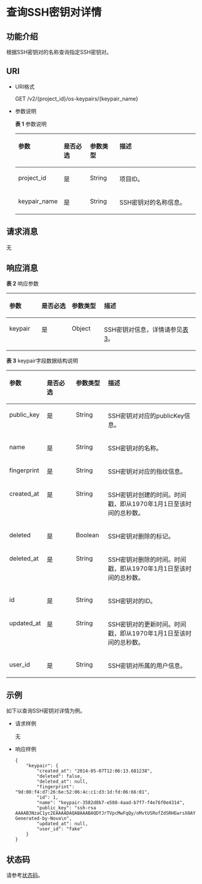 # 查询SSH密钥对详情<a name="dew_02_0202"></a>

## 功能介绍<a name="s1e7d7cf7c81f4ccea8873f590cb1cae5"></a>

根据SSH密钥对的名称查询指定SSH密钥对。

## URI<a name="s9989a8d799ea410aa4549ae1057dabdf"></a>

-   URI格式

    GET /v2/\{project\_id\}/os-keypairs/\{keypair\_name\}

-   参数说明

    **表 1**  参数说明

    <a name="zh-cn_topic_0020212677_table51931981"></a>
    <table><thead align="left"><tr id="zh-cn_topic_0020212677_row62634432"><th class="cellrowborder" valign="top" width="17%" id="mcps1.2.5.1.1"><p id="zh-cn_topic_0020212676_p1591698"><a name="zh-cn_topic_0020212676_p1591698"></a><a name="zh-cn_topic_0020212676_p1591698"></a>参数</p>
    </th>
    <th class="cellrowborder" valign="top" width="16%" id="mcps1.2.5.1.2"><p id="zh-cn_topic_0020212676_p61818739"><a name="zh-cn_topic_0020212676_p61818739"></a><a name="zh-cn_topic_0020212676_p61818739"></a>是否必选</p>
    </th>
    <th class="cellrowborder" valign="top" width="17%" id="mcps1.2.5.1.3"><p id="p334014371274"><a name="p334014371274"></a><a name="p334014371274"></a>参数类型</p>
    </th>
    <th class="cellrowborder" valign="top" width="50%" id="mcps1.2.5.1.4"><p id="zh-cn_topic_0020212676_p41262001"><a name="zh-cn_topic_0020212676_p41262001"></a><a name="zh-cn_topic_0020212676_p41262001"></a>描述</p>
    </th>
    </tr>
    </thead>
    <tbody><tr id="zh-cn_topic_0020212677_row22724462"><td class="cellrowborder" valign="top" width="17%" headers="mcps1.2.5.1.1 "><p id="zh-cn_topic_0020212677_p28742116"><a name="zh-cn_topic_0020212677_p28742116"></a><a name="zh-cn_topic_0020212677_p28742116"></a>project_id</p>
    </td>
    <td class="cellrowborder" valign="top" width="16%" headers="mcps1.2.5.1.2 "><p id="zh-cn_topic_0020212677_p46410096"><a name="zh-cn_topic_0020212677_p46410096"></a><a name="zh-cn_topic_0020212677_p46410096"></a>是</p>
    </td>
    <td class="cellrowborder" valign="top" width="17%" headers="mcps1.2.5.1.3 "><p id="p12045591271"><a name="p12045591271"></a><a name="p12045591271"></a>String</p>
    </td>
    <td class="cellrowborder" valign="top" width="50%" headers="mcps1.2.5.1.4 "><p id="zh-cn_topic_0020212677_p1121399"><a name="zh-cn_topic_0020212677_p1121399"></a><a name="zh-cn_topic_0020212677_p1121399"></a>项目ID。</p>
    </td>
    </tr>
    <tr id="zh-cn_topic_0020212677_row10092597"><td class="cellrowborder" valign="top" width="17%" headers="mcps1.2.5.1.1 "><p id="zh-cn_topic_0020212677_p12194051"><a name="zh-cn_topic_0020212677_p12194051"></a><a name="zh-cn_topic_0020212677_p12194051"></a>keypair_name</p>
    </td>
    <td class="cellrowborder" valign="top" width="16%" headers="mcps1.2.5.1.2 "><p id="zh-cn_topic_0020212677_p48194049"><a name="zh-cn_topic_0020212677_p48194049"></a><a name="zh-cn_topic_0020212677_p48194049"></a>是</p>
    </td>
    <td class="cellrowborder" valign="top" width="17%" headers="mcps1.2.5.1.3 "><p id="p202048599276"><a name="p202048599276"></a><a name="p202048599276"></a>String</p>
    </td>
    <td class="cellrowborder" valign="top" width="50%" headers="mcps1.2.5.1.4 "><p id="zh-cn_topic_0020212677_p11403863"><a name="zh-cn_topic_0020212677_p11403863"></a><a name="zh-cn_topic_0020212677_p11403863"></a>SSH密钥对的名称信息。</p>
    </td>
    </tr>
    </tbody>
    </table>


## 请求消息<a name="sb0d89416d8514c06a864a9b918fede75"></a>

无

## 响应消息<a name="s5d60eac200ac49f0a14a92ce782e3404"></a>

**表 2**  响应参数

<a name="zh-cn_topic_0020212677_table49096623"></a>
<table><thead align="left"><tr id="zh-cn_topic_0020212677_row20553506"><th class="cellrowborder" valign="top" width="17%" id="mcps1.2.5.1.1"><p id="p597053713367"><a name="p597053713367"></a><a name="p597053713367"></a>参数</p>
</th>
<th class="cellrowborder" valign="top" width="16%" id="mcps1.2.5.1.2"><p id="p09701637173616"><a name="p09701637173616"></a><a name="p09701637173616"></a>是否必选</p>
</th>
<th class="cellrowborder" valign="top" width="17%" id="mcps1.2.5.1.3"><p id="p159701837103611"><a name="p159701837103611"></a><a name="p159701837103611"></a>参数类型</p>
</th>
<th class="cellrowborder" valign="top" width="50%" id="mcps1.2.5.1.4"><p id="p12970137113611"><a name="p12970137113611"></a><a name="p12970137113611"></a>描述</p>
</th>
</tr>
</thead>
<tbody><tr id="zh-cn_topic_0020212677_row31470474"><td class="cellrowborder" valign="top" width="17%" headers="mcps1.2.5.1.1 "><p id="zh-cn_topic_0020212677_p66080459"><a name="zh-cn_topic_0020212677_p66080459"></a><a name="zh-cn_topic_0020212677_p66080459"></a>keypair</p>
</td>
<td class="cellrowborder" valign="top" width="16%" headers="mcps1.2.5.1.2 "><p id="p13958723289"><a name="p13958723289"></a><a name="p13958723289"></a>是</p>
</td>
<td class="cellrowborder" valign="top" width="17%" headers="mcps1.2.5.1.3 "><p id="zh-cn_topic_0020212677_p30630481"><a name="zh-cn_topic_0020212677_p30630481"></a><a name="zh-cn_topic_0020212677_p30630481"></a>Object</p>
</td>
<td class="cellrowborder" valign="top" width="50%" headers="mcps1.2.5.1.4 "><p id="zh-cn_topic_0020212677_p49478440"><a name="zh-cn_topic_0020212677_p49478440"></a><a name="zh-cn_topic_0020212677_p49478440"></a>SSH密钥对信息，详情请参见<a href="#zh-cn_topic_0020212677_table32323009">表3</a>。</p>
</td>
</tr>
</tbody>
</table>

**表 3**  keypair字段数据结构说明

<a name="zh-cn_topic_0020212677_table32323009"></a>
<table><thead align="left"><tr id="zh-cn_topic_0020212677_row56122340"><th class="cellrowborder" valign="top" width="17%" id="mcps1.2.5.1.1"><p id="p1667320409364"><a name="p1667320409364"></a><a name="p1667320409364"></a>参数</p>
</th>
<th class="cellrowborder" valign="top" width="16%" id="mcps1.2.5.1.2"><p id="p146730401366"><a name="p146730401366"></a><a name="p146730401366"></a>是否必选</p>
</th>
<th class="cellrowborder" valign="top" width="17%" id="mcps1.2.5.1.3"><p id="p1767354093611"><a name="p1767354093611"></a><a name="p1767354093611"></a>参数类型</p>
</th>
<th class="cellrowborder" valign="top" width="50%" id="mcps1.2.5.1.4"><p id="p1267315408360"><a name="p1267315408360"></a><a name="p1267315408360"></a>描述</p>
</th>
</tr>
</thead>
<tbody><tr id="zh-cn_topic_0020212677_row1091845"><td class="cellrowborder" valign="top" width="17%" headers="mcps1.2.5.1.1 "><p id="zh-cn_topic_0020212677_p21330650"><a name="zh-cn_topic_0020212677_p21330650"></a><a name="zh-cn_topic_0020212677_p21330650"></a>public_key</p>
</td>
<td class="cellrowborder" valign="top" width="16%" headers="mcps1.2.5.1.2 "><p id="p204015713286"><a name="p204015713286"></a><a name="p204015713286"></a>是</p>
</td>
<td class="cellrowborder" valign="top" width="17%" headers="mcps1.2.5.1.3 "><p id="zh-cn_topic_0020212677_p28418246"><a name="zh-cn_topic_0020212677_p28418246"></a><a name="zh-cn_topic_0020212677_p28418246"></a>String</p>
</td>
<td class="cellrowborder" valign="top" width="50%" headers="mcps1.2.5.1.4 "><p id="zh-cn_topic_0020212677_p47371280"><a name="zh-cn_topic_0020212677_p47371280"></a><a name="zh-cn_topic_0020212677_p47371280"></a>SSH密钥对对应的publicKey信息。</p>
</td>
</tr>
<tr id="zh-cn_topic_0020212677_row23688339"><td class="cellrowborder" valign="top" width="17%" headers="mcps1.2.5.1.1 "><p id="zh-cn_topic_0020212677_p39707298"><a name="zh-cn_topic_0020212677_p39707298"></a><a name="zh-cn_topic_0020212677_p39707298"></a>name</p>
</td>
<td class="cellrowborder" valign="top" width="16%" headers="mcps1.2.5.1.2 "><p id="p134007142818"><a name="p134007142818"></a><a name="p134007142818"></a>是</p>
</td>
<td class="cellrowborder" valign="top" width="17%" headers="mcps1.2.5.1.3 "><p id="zh-cn_topic_0020212677_p2977371"><a name="zh-cn_topic_0020212677_p2977371"></a><a name="zh-cn_topic_0020212677_p2977371"></a>String</p>
</td>
<td class="cellrowborder" valign="top" width="50%" headers="mcps1.2.5.1.4 "><p id="zh-cn_topic_0020212677_p23019892"><a name="zh-cn_topic_0020212677_p23019892"></a><a name="zh-cn_topic_0020212677_p23019892"></a>SSH密钥对的名称。</p>
</td>
</tr>
<tr id="r3c4e33fabc9540c68209359a32a980a2"><td class="cellrowborder" valign="top" width="17%" headers="mcps1.2.5.1.1 "><p id="aa970d73ce0284adf939a2aa27641ee7c"><a name="aa970d73ce0284adf939a2aa27641ee7c"></a><a name="aa970d73ce0284adf939a2aa27641ee7c"></a>fingerprint</p>
</td>
<td class="cellrowborder" valign="top" width="16%" headers="mcps1.2.5.1.2 "><p id="p154013752811"><a name="p154013752811"></a><a name="p154013752811"></a>是</p>
</td>
<td class="cellrowborder" valign="top" width="17%" headers="mcps1.2.5.1.3 "><p id="ac7b8a303cc3844d984af9934f64f884f"><a name="ac7b8a303cc3844d984af9934f64f884f"></a><a name="ac7b8a303cc3844d984af9934f64f884f"></a>String</p>
</td>
<td class="cellrowborder" valign="top" width="50%" headers="mcps1.2.5.1.4 "><p id="a64be21efe04340d48300e885affd4470"><a name="a64be21efe04340d48300e885affd4470"></a><a name="a64be21efe04340d48300e885affd4470"></a>SSH密钥对对应的指纹信息。</p>
</td>
</tr>
<tr id="zh-cn_topic_0020212677_row5852437"><td class="cellrowborder" valign="top" width="17%" headers="mcps1.2.5.1.1 "><p id="zh-cn_topic_0020212677_p4285383"><a name="zh-cn_topic_0020212677_p4285383"></a><a name="zh-cn_topic_0020212677_p4285383"></a>created_at</p>
</td>
<td class="cellrowborder" valign="top" width="16%" headers="mcps1.2.5.1.2 "><p id="p1740177112819"><a name="p1740177112819"></a><a name="p1740177112819"></a>是</p>
</td>
<td class="cellrowborder" valign="top" width="17%" headers="mcps1.2.5.1.3 "><p id="zh-cn_topic_0020212677_p64894876"><a name="zh-cn_topic_0020212677_p64894876"></a><a name="zh-cn_topic_0020212677_p64894876"></a>String</p>
</td>
<td class="cellrowborder" valign="top" width="50%" headers="mcps1.2.5.1.4 "><p id="zh-cn_topic_0020212677_p63724816"><a name="zh-cn_topic_0020212677_p63724816"></a><a name="zh-cn_topic_0020212677_p63724816"></a>SSH密钥对创建的时间。时间戳，即从1970年1月1日至该时间的总秒数。</p>
</td>
</tr>
<tr id="zh-cn_topic_0020212677_row36652435"><td class="cellrowborder" valign="top" width="17%" headers="mcps1.2.5.1.1 "><p id="zh-cn_topic_0020212677_p16057296"><a name="zh-cn_topic_0020212677_p16057296"></a><a name="zh-cn_topic_0020212677_p16057296"></a>deleted</p>
</td>
<td class="cellrowborder" valign="top" width="16%" headers="mcps1.2.5.1.2 "><p id="p8406782812"><a name="p8406782812"></a><a name="p8406782812"></a>是</p>
</td>
<td class="cellrowborder" valign="top" width="17%" headers="mcps1.2.5.1.3 "><p id="zh-cn_topic_0020212677_p58113810"><a name="zh-cn_topic_0020212677_p58113810"></a><a name="zh-cn_topic_0020212677_p58113810"></a>Boolean</p>
</td>
<td class="cellrowborder" valign="top" width="50%" headers="mcps1.2.5.1.4 "><p id="zh-cn_topic_0020212677_p19274797"><a name="zh-cn_topic_0020212677_p19274797"></a><a name="zh-cn_topic_0020212677_p19274797"></a>SSH密钥对删除的标记。</p>
</td>
</tr>
<tr id="zh-cn_topic_0020212677_row39255446"><td class="cellrowborder" valign="top" width="17%" headers="mcps1.2.5.1.1 "><p id="zh-cn_topic_0020212677_p25574597"><a name="zh-cn_topic_0020212677_p25574597"></a><a name="zh-cn_topic_0020212677_p25574597"></a>deleted_at</p>
</td>
<td class="cellrowborder" valign="top" width="16%" headers="mcps1.2.5.1.2 "><p id="p104013719284"><a name="p104013719284"></a><a name="p104013719284"></a>是</p>
</td>
<td class="cellrowborder" valign="top" width="17%" headers="mcps1.2.5.1.3 "><p id="zh-cn_topic_0020212677_p22776773"><a name="zh-cn_topic_0020212677_p22776773"></a><a name="zh-cn_topic_0020212677_p22776773"></a>String</p>
</td>
<td class="cellrowborder" valign="top" width="50%" headers="mcps1.2.5.1.4 "><p id="zh-cn_topic_0020212677_p28378258"><a name="zh-cn_topic_0020212677_p28378258"></a><a name="zh-cn_topic_0020212677_p28378258"></a>SSH密钥对删除的时间。时间戳，即从1970年1月1日至该时间的总秒数。</p>
</td>
</tr>
<tr id="zh-cn_topic_0020212677_row54077734"><td class="cellrowborder" valign="top" width="17%" headers="mcps1.2.5.1.1 "><p id="zh-cn_topic_0020212677_p18220335"><a name="zh-cn_topic_0020212677_p18220335"></a><a name="zh-cn_topic_0020212677_p18220335"></a>id</p>
</td>
<td class="cellrowborder" valign="top" width="16%" headers="mcps1.2.5.1.2 "><p id="p12401712813"><a name="p12401712813"></a><a name="p12401712813"></a>是</p>
</td>
<td class="cellrowborder" valign="top" width="17%" headers="mcps1.2.5.1.3 "><p id="zh-cn_topic_0020212677_p22737212"><a name="zh-cn_topic_0020212677_p22737212"></a><a name="zh-cn_topic_0020212677_p22737212"></a>String</p>
</td>
<td class="cellrowborder" valign="top" width="50%" headers="mcps1.2.5.1.4 "><p id="zh-cn_topic_0020212677_p66647176"><a name="zh-cn_topic_0020212677_p66647176"></a><a name="zh-cn_topic_0020212677_p66647176"></a>SSH密钥对的ID。</p>
</td>
</tr>
<tr id="zh-cn_topic_0020212677_row62953674"><td class="cellrowborder" valign="top" width="17%" headers="mcps1.2.5.1.1 "><p id="zh-cn_topic_0020212677_p66082838"><a name="zh-cn_topic_0020212677_p66082838"></a><a name="zh-cn_topic_0020212677_p66082838"></a>updated_at</p>
</td>
<td class="cellrowborder" valign="top" width="16%" headers="mcps1.2.5.1.2 "><p id="p440167172812"><a name="p440167172812"></a><a name="p440167172812"></a>是</p>
</td>
<td class="cellrowborder" valign="top" width="17%" headers="mcps1.2.5.1.3 "><p id="zh-cn_topic_0020212677_p46241663"><a name="zh-cn_topic_0020212677_p46241663"></a><a name="zh-cn_topic_0020212677_p46241663"></a>String</p>
</td>
<td class="cellrowborder" valign="top" width="50%" headers="mcps1.2.5.1.4 "><p id="zh-cn_topic_0020212677_p21523158"><a name="zh-cn_topic_0020212677_p21523158"></a><a name="zh-cn_topic_0020212677_p21523158"></a>SSH密钥对的更新时间。时间戳，即从1970年1月1日至该时间的总秒数。</p>
</td>
</tr>
<tr id="zh-cn_topic_0020212677_row59490699"><td class="cellrowborder" valign="top" width="17%" headers="mcps1.2.5.1.1 "><p id="zh-cn_topic_0020212677_p54017281"><a name="zh-cn_topic_0020212677_p54017281"></a><a name="zh-cn_topic_0020212677_p54017281"></a>user_id</p>
</td>
<td class="cellrowborder" valign="top" width="16%" headers="mcps1.2.5.1.2 "><p id="p174077102811"><a name="p174077102811"></a><a name="p174077102811"></a>是</p>
</td>
<td class="cellrowborder" valign="top" width="17%" headers="mcps1.2.5.1.3 "><p id="zh-cn_topic_0020212677_p5473047"><a name="zh-cn_topic_0020212677_p5473047"></a><a name="zh-cn_topic_0020212677_p5473047"></a>String</p>
</td>
<td class="cellrowborder" valign="top" width="50%" headers="mcps1.2.5.1.4 "><p id="zh-cn_topic_0020212677_p30428869"><a name="zh-cn_topic_0020212677_p30428869"></a><a name="zh-cn_topic_0020212677_p30428869"></a>SSH密钥对所属的用户信息。</p>
</td>
</tr>
</tbody>
</table>

## 示例<a name="section83012587215"></a>

如下以查询SSH密钥对详情为例。

-   请求样例

    无

-   响应样例

    ```
    {
        "keypair": {
            "created_at": "2014-05-07T12:06:13.681238",
            "deleted": false,
            "deleted_at": null,
            "fingerprint": "9d:00:f4:d7:26:6e:52:06:4c:c1:d3:1d:fd:06:66:01",
            "id": 1,
            "name": "keypair-3582d8b7-e588-4aad-b7f7-f4e76f0e4314",
            "public_key": "ssh-rsa AAAAB3NzaC1yc2EAAAADAQABAAABAQDYJrTVpcMwFqQy/oMvtUSRofZdSRHEwrsX8AYkRvn2ZnCXM+b6+GZ2NQuuWj+ocznlnwiGFQDsL/yeE+/kurqcPJFKKp60mToXIMyzioFxW88fJtwEWawHKAclbHWpR1t4fQ4DS+/sIbX/Yd9btlVQ2tpQjodGDbM9Tr9/+/3i6rcR+EoLqmbgCgAiGiVV6VbM2Zx79yUwd+GnQejHX8BlYZoOjCnt3NREsITcmWE9FVFy6TnLmahs3FkEO/QGgWGkaohAJlsgaVvSWGgDn2AujKYwyDokK3dXyeX3m2Vmc3ejiqPa/C4nRrCOlko5nSgV/9IXRx1ERImsqZnE9usB Generated-by-Nova\n",
            "updated_at": null,
            "user_id": "fake"
        }
    }
    ```


## 状态码<a name="seae59e871b2642bead4841fae23e5c85"></a>

请参考[状态码](状态码.md)。

